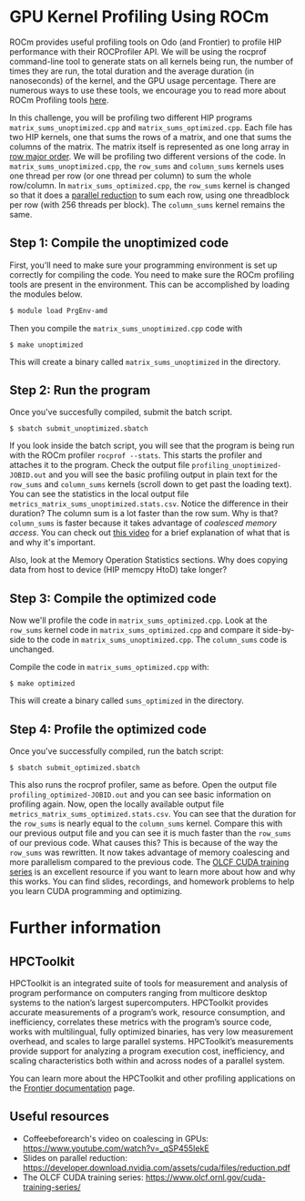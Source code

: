 # GPU Kernel Profiling Using ROCm

ROCm provides useful profiling tools on Odo (and Frontier) to profile HIP
performance with their ROCProfiler API. We will be using the rocprof command-line tool to generate stats on all kernels being run, the number of times they are run, the total duration and the average duration (in nanoseconds) of the kernel, and the GPU usage percentage. There are numerous ways to use these tools, we encourage you to read more about ROCm Profiling tools
[here](https://docs.amd.com/bundle/ROCProfiler-User-Guide-v5.1/page/Introduction_to_ROCProfiler_User_Guide.html).

In this challenge, you will be profiling two different HIP programs
`matrix_sums_unoptimized.cpp` and `matrix_sums_optimized.cpp`. Each file has two HIP kernels, one that sums the rows of a matrix, and one that sums the columns of the
matrix. The matrix itself is represented as one long array in [row major
order](http://icarus.cs.weber.edu/~dab/cs1410/textbook/7.Arrays/row_major.html). We will
be profiling two different versions of the code. In `matrix_sums_unoptimized.cpp`, the
`row_sums` and `column_sums` kernels uses one thread per row (or one thread per column) to
sum the whole row/column. In `matrix_sums_optimized.cpp`, the `row_sums` kernel is changed
so that it does a [parallel
reduction](https://developer.download.nvidia.com/assets/cuda/files/reduction.pdf) to sum
each row, using one threadblock per row (with 256 threads per block). The `column_sums`
kernel remains the same.

## Step 1: Compile the unoptimized code

First, you'll need to make sure your programming environment is set up correctly for
compiling the code. You need to make sure the ROCm profiling tools are present in the environment. This can be accomplished by loading the modules below.

```bash
$ module load PrgEnv-amd
```

Then you compile the `matrix_sums_unoptimized.cpp` code with

```
$ make unoptimized
```

This will create a binary called `matrix_sums_unoptimized` in the directory.

## Step 2: Run the program

Once you've succesfully compiled, submit the batch script.

```
$ sbatch submit_unoptimized.sbatch
```

If you look inside the batch script, you will see that the program is being run with the
ROCm profiler `rocprof --stats`. This starts the profiler and attaches it to the
program. Check the output file `profiling_unoptimized-JOBID.out` and you will see the
basic profiling output in plain text for the `row_sums` and `column_sums` kernels (scroll
down to get past the loading text). You can see the statistics in the local output file
`metrics_matrix_sums_unoptimized.stats.csv`. Notice the
difference in their duration? The column sum is a lot faster than the row sum. Why is
that? `column_sums` is faster because it takes advantage of _coalesced memory access_. You
can check out [this video](https://www.youtube.com/watch?v=_qSP455IekE) for a brief
explanation of what that is and why it's important.

Also, look at the Memory Operation Statistics sections. Why does copying data
from host to device (HIP memcpy HtoD) take longer?


## Step 3: Compile the optimized code

Now we'll profile the code in `matrix_sums_optimized.cpp`. Look at the `row_sums` kernel
code in `matrix_sums_optimized.cpp` and compare it side-by-side to the code in
`matrix_sums_unoptimized.cpp`. The `column_sums` code is unchanged.

Compile the code in `matrix_sums_optimized.cpp` with:

```
$ make optimized
```

This will create a binary called `sums_optimized` in the directory.

## Step 4: Profile the optimized code

Once you've successfully compiled, run the batch script:

```
$ sbatch submit_optimized.sbatch
```

This also runs the rocprof profiler, same as before. Open the output file
`profiling_optimized-JOBID.out` and you can see basic information on profiling again.
Now, open the locally available output file `metrics_matrix_sums_optimized.stats.csv`.
You can see that the duration
for the `row_sums` is nearly equal to the `column_sums` kernel. Compare this with our
previous output file and you can see it is much faster than the `row_sums` of our previous
code. What causes this?  This is because of the way the `row_sums` was rewritten. It now
takes advantage of memory coalescing and more parallelism compared to the previous
code. The [OLCF CUDA training series](https://www.olcf.ornl.gov/cuda-training-series/) is
an excellent resource if you want to learn more about how and why this works. You can find
slides, recordings, and homework problems to help you learn CUDA programming and optimizing.


# Further information

## HPCToolkit

HPCToolkit is an integrated suite of tools for measurement and analysis of program performance on computers ranging from multicore desktop systems to the nation’s largest supercomputers. HPCToolkit provides accurate measurements of a program’s work, resource consumption, and inefficiency, correlates these metrics with the program’s source code, works with multilingual, fully optimized binaries, has very low measurement overhead, and scales to large parallel systems. HPCToolkit’s measurements provide support for analyzing a program execution cost, inefficiency, and scaling characteristics both within and across nodes of a parallel system. 

You can learn more about the HPCToolkit and other profiling applications on the [Frontier
documentation](https://docs.olcf.ornl.gov/systems/frontier_user_guide.html#getting-started-with-hpctoolkit) page.

## Useful resources

- Coffeebeforearch's video on coalescing in GPUs: https://www.youtube.com/watch?v=_qSP455IekE
- Slides on parallel reduction: https://developer.download.nvidia.com/assets/cuda/files/reduction.pdf
- The OLCF CUDA training series: https://www.olcf.ornl.gov/cuda-training-series/
